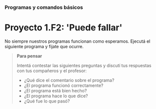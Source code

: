 ### Programas y comandos básicos
# Proyecto 1.F2: 'Puede fallar'

No siempre nuestros programas funcionan como esperamos. Ejecutá el siguiente programa y fijate que ocurre.

> **Para pensar**
>
> Intentá contestar las siguientes preguntas y discutí
> tus respuestas con tus compañeros y el profesor:
> - ¿Qué dice el comentario sobre el programa?
> - ¿El programa funcionó correctamente?
> - ¿El programa está bien hecho?
> - ¿El programa hace lo que dice?
> - ¿Qué fue lo que pasó?
